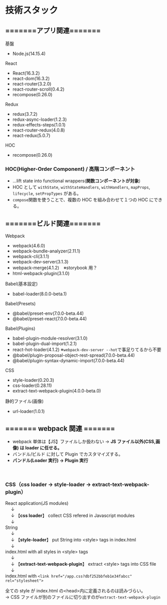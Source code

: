 # 技術スタック

## =======アプリ関連=======

基盤

- Node.js(14.15.4)

React

- React(16.3.2)
- react-dom(16.3.2)
- react-router(3.2.0)
- react-router-scroll(0.4.2)
- recompose(0.26.0)

Redux

- redux(3.7.2)
- redux-async-loader(1.2.3)
- redux-effects-steps(1.0.1)
- react-router-redux(4.0.8)
- react-redux(5.0.7)

HOC

- recompose(0.26.0)

### HOC(Higher-Order Component) / 高階コンポーネント

- ...lift state into functional wrappers(**関数コンポーネントが対象**)
- HOC として `withState`, `withStateHandlers`, `withHandlers`, `mapProps`, `lifecycle`, `setPropTypes` がある。
- `compose`関数を使うことで、複数の HOC を組み合わせて１つの HOC にできる。

## =======ビルド関連=======

Webpack

- webpack(4.6.0)
- webpack-bundle-analyzer(2.11.1)
- webpack-cli(3.1.1)
- webpack-dev-server(3.1.3)
- webpack-merge(4.1.2)　※storybook 用？
- html-webpack-plugin(3.1.0)

Babel(基本設定)

- babel-loader(8.0.0-beta.1)

Babel(Presets)

- @babel/preset-env(7.0.0-beta.44)
- @babel/preset-react(7.0.0-beta.44)

Babel(Plugins)

- babel-plugin-module-resolver(3.1.0)
- babel-plugin-dual-import(1.2.1)
- react-hot-loader(4.1.2) ※`webpack-dev-server --hot`で事足りてるから不要
- @babel/plugin-proposal-object-rest-spread(7.0.0-beta.44)
- @babel/plugin-syntax-dynamic-import(7.0.0-beta.44)

CSS

- style-loader(0.20.3)
- css-loader(0.28.11)
- extract-text-webpack-plugin(4.0.0-beta.0)

静的ファイル(画像)

- url-loader(1.0.1)

## ======= webpack 関連 =======

- webpack 単体は【JS】ファイルしか扱わない → **JS ファイル以外(CSS,画像) は loader に任せる。**
- バンドル/ビルド に対して Plugin でカスタマイズする。
- **バンドル(Loader 実行) → Plugin 実行**

<br>

### **CSS（css loader → style-loader → extract-text-webpack-plugin）**

React application(JS modules)<br>
　 ↓<br>
　 ↓ 【**css loader**】 collect CSS refered in Javascript modules<br>
　 ↓<br>
String<br>
　 ↓<br>
　 ↓ 【**style-loader**】 put String into \<style> tags in index.html<br>
　 ↓<br>
index.html with all styles in \<style> tags<br>
　 ↓<br>
　 ↓ 【**extract-text-webpack-plugin**】 extract \<style> tags into CSS file<br>
　 ↓<br>
index.html with `<link href="/app.css?dbf252bbfeb1e34fabcc" rel="stylesheet">`

全ての style が index.html の\<head>内に定義されるのは読みづらい。<br>
→ CSS ファイルが別のファイルに切り出すのが`extract-text-webpack-plugin`
